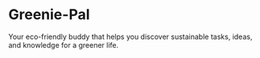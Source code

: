 # Greenie-Pal
Your eco-friendly buddy that helps you discover sustainable tasks, ideas, and knowledge for a greener life.
